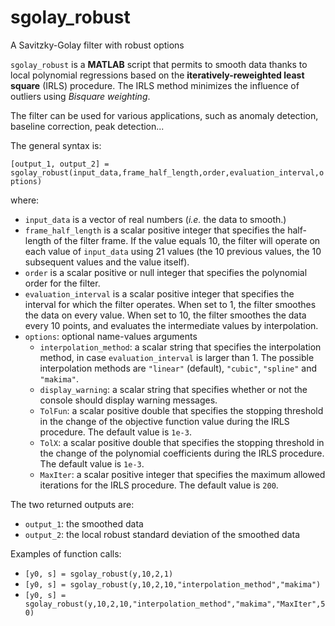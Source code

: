 # sgolay_robust
A Savitzky-Golay filter with robust options

`sgolay_robust` is a **MATLAB** script that permits to smooth data thanks to local polynomial regressions based on the **iteratively-reweighted least square** (IRLS) procedure. The IRLS method minimizes the influence of outliers using *Bisquare weighting*.

The filter can be used for various applications, such as anomaly detection, baseline correction, peak detection...

The general syntax is:

`[output_1, output_2] = sgolay_robust(input_data,frame_half_length,order,evaluation_interval,options)`

where:

* `input_data` is a vector of real numbers (*i.e.* the data to smooth.)
* `frame_half_length` is a scalar positive integer that specifies the half-length of the filter frame. If the value equals 10, the filter will operate on each value of `input_data` using 21 values (the 10 previous values, the 10 subsequent values and the value itself).
* `order` is a scalar positive or null integer that specifies the polynomial order for the filter.
* `evaluation_interval` is a scalar positive integer that specifies the interval for which the filter operates. When set to 1, the filter smoothes the data on every value. When set to 10, the filter smoothes the data every 10 points, and evaluates the intermediate values by interpolation.
* `options`: optional name-values arguments
  * `interpolation_method`: a scalar string that specifies the interpolation method, in case `evaluation_interval` is larger than 1. The possible interpolation methods are `"linear"` (default), `"cubic"`, `"spline"` and `"makima"`.
  * `display_warning`: a scalar string that specifies whether or not the console should display warning messages.
  * `TolFun`: a scalar positive double that specifies the stopping threshold in the change of the objective function value during the IRLS procedure. The default value is `1e-3`.
  * `TolX`: a scalar positive double that specifies the stopping threshold in the change of the polynomial coefficients during the IRLS procedure. The default value is `1e-3`.
  * `MaxIter`: a scalar positive integer that specifies the maximum allowed iterations for the IRLS procedure. The default value is `200`.
 
The two returned outputs are:
* `output_1`: the smoothed data
* `output_2`: the local robust standard deviation of the smoothed data

Examples of function calls:
* `[y0, s] = sgolay_robust(y,10,2,1)`
* `[y0, s] = sgolay_robust(y,10,2,10,"interpolation_method","makima")`
* `[y0, s] = sgolay_robust(y,10,2,10,"interpolation_method","makima","MaxIter",50)`
